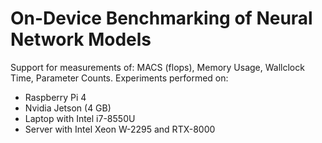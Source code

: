 # On-Device Benchmarking of Neural Network Models

Support for measurements of: MACS (flops), Memory Usage, Wallclock Time, Parameter Counts.
Experiments performed on:
* Raspberry Pi 4
* Nvidia Jetson (4 GB)
* Laptop with Intel i7-8550U
* Server with Intel Xeon W-2295 and RTX-8000
